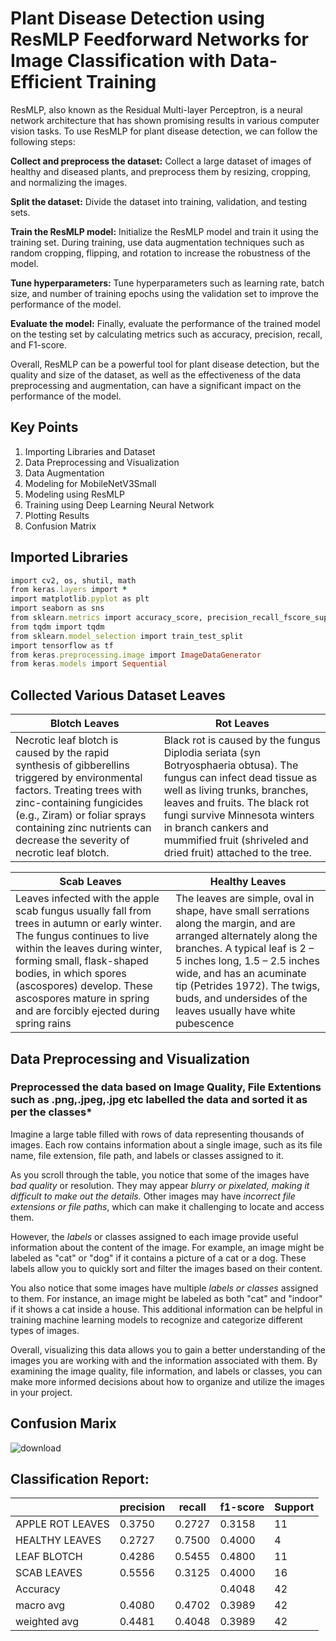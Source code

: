 # Plant Disease Detection using ResMLP Feedforward Networks for Image Classification with Data-Efficient Training

ResMLP, also known as the Residual Multi-layer Perceptron, is a neural network architecture that has shown promising results in various computer vision tasks. To use ResMLP for plant disease detection, we can follow the following steps:

**Collect and preprocess the dataset:**  Collect a large dataset of images of healthy and diseased plants, and preprocess them by resizing, cropping, and normalizing the images.

**Split the dataset:** Divide the dataset into training, validation, and testing sets.

**Train the ResMLP model:** Initialize the ResMLP model and train it using the training set. During training, use data augmentation techniques such as random cropping, flipping, and rotation to increase the robustness of the model.

**Tune hyperparameters:** Tune hyperparameters such as learning rate, batch size, and number of training epochs using the validation set to improve the performance of the model.

**Evaluate the model:** Finally, evaluate the performance of the trained model on the testing set by calculating metrics such as accuracy, precision, recall, and F1-score.

Overall, ResMLP can be a powerful tool for plant disease detection, but the quality and size of the dataset, as well as the effectiveness of the data preprocessing and augmentation, can have a significant impact on the performance of the model.

## Key Points ## 
1. Importing Libraries and Dataset
2. Data Preprocessing and Visualization
3. Data Augmentation
4. Modeling for MobileNetV3Small
5. Modeling using ResMLP
6. Training using Deep Learning Neural Network
7. Plotting Results
8. Confusion Matrix

## Imported Libraries ##


```ruby
import cv2, os, shutil, math
from keras.layers import *
import matplotlib.pyplot as plt
import seaborn as sns
from sklearn.metrics import accuracy_score, precision_recall_fscore_support, f1_score, classification_report, confusion_matrix
from tqdm import tqdm
from sklearn.model_selection import train_test_split
import tensorflow as tf
from keras.preprocessing.image import ImageDataGenerator
from keras.models import Sequential
```



## Collected Various Dataset Leaves

| Blotch Leaves  |  Rot Leaves |
| ------------- | ------------- |
| Necrotic leaf blotch is caused by the rapid synthesis of gibberellins triggered by environmental factors. Treating trees with zinc-containing fungicides (e.g., Ziram) or foliar sprays containing zinc nutrients can decrease the severity of necrotic leaf blotch.  |  Black rot is caused by the fungus Diplodia seriata (syn Botryosphaeria obtusa). The fungus can infect dead tissue as well as living trunks, branches, leaves and fruits. The black rot fungi survive Minnesota winters in branch cankers and mummified fruit (shriveled and dried fruit) attached to the tree.  |



| Scab Leaves  | Healthy Leaves |
| ------------- | ------------- |
| Leaves infected with the apple scab fungus usually fall from trees in autumn or early winter. The fungus continues to live within the leaves during winter, forming small, flask-shaped bodies, in which spores (ascospores) develop. These ascospores mature in spring and are forcibly ejected during spring rains  | The leaves are simple, oval in shape, have small serrations along the margin, and are arranged alternately along the branches. A typical leaf is 2 – 5 inches long, 1.5 – 2.5 inches wide, and has an acuminate tip (Petrides 1972). The twigs, buds, and undersides of the leaves usually have white pubescence  |


## Data Preprocessing and Visualization ## 
### Preprocessed the data based on Image Quality, File Extentions such as .png,.jpeg,.jpg etc labelled the data and sorted it as per the classes*
Imagine a large table filled with rows of data representing thousands of images. Each row contains information about a single image, such as its file name, file extension, file path, and labels or classes assigned to it.

As you scroll through the table, you notice that some of the images have *bad quality* or resolution. They may appear *blurry or pixelated, making it difficult to make out the details.* Other images may have *incorrect file extensions or file paths*, which can make it challenging to locate and access them.

However, the *labels* or classes assigned to each image provide useful information about the content of the image. For example, an image might be labeled as "cat" or "dog" if it contains a picture of a cat or a dog. These labels allow you to quickly sort and filter the images based on their content.

You also notice that some images have multiple *labels or classes* assigned to them. For instance, an image might be labeled as both "cat" and "indoor" if it shows a cat inside a house. This additional information can be helpful in training machine learning models to recognize and categorize different types of images.

Overall, visualizing this data allows you to gain a better understanding of the images you are working with and the information associated with them. By examining the image quality, file information, and labels or classes, you can make more informed decisions about how to organize and utilize the images in your project.

    
**Confusion Marix**
-----------------------
![download](https://user-images.githubusercontent.com/90987160/221009170-e2d433c7-0ef5-4787-a7a3-1be49287babd.png)

**Classification Report:**
----------------------    
| 		      | precision | recall | f1-score | Support |
| ------------- | ------------- | ------------- | ------------- |  ------------- |
| APPLE ROT LEAVES  | 0.3750  | 0.2727  | 0.3158   | 11  |
| HEALTHY LEAVES  | 0.2727  |0.7500  |  0.4000  | 4  |
| LEAF BLOTCH | 0.4286  | 0.5455 |0.4800  | 11  |
| SCAB LEAVES  |0.5556  | 0.3125 | 0.4000  | 16  |
| Accuracy  |  |  | 0.4048    | 42  |
|    macro avg  |  0.4080  | 0.4702  |  0.3989  | 42  |
| weighted avg | 0.4481  | 0.4048 |0.3989  | 42  |



     
